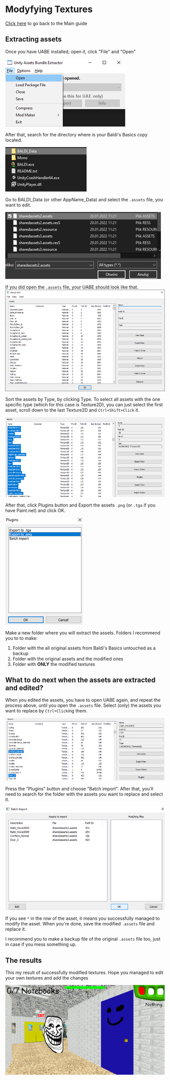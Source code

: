 # Modyfying Textures
[Click here](README.md) to go back to the Main guide
## Extracting assets
Once you have UABE installed, open it, click "File" and "Open"

![This is how you Open UABE](images/textures/open-uabe.png)

After that, search for the directory where is your Baldi's Basics copy located.

![Search for Baldi's Basics](images/textures/where-baldi.png)

Go to BALDI_Data (or other AppName_Data) and select the `.assets` file, you want to edit.

![Here is how you begin doing the funny](images/textures/open-assets-file.png)

If you did open the `.assets` file, your UABE should look like that.
![Le funny](images/textures/let-the-funny-begin.png)

Sort the assets by Type, by clicking Type. To select all assets with the one specific type (which for this case is Texture2D), you can just select the first asset, scroll down to the last Texture2D and `Ctrl+Shift+Click` it.

![All Texture2Ds selected](images/textures/all-textures2d-selected.png)

After that, click Plugins button and Export the assets `.png` (or `.tga` if you have Paint.net) and click OK.

![Export](images/textures/export-to-png.png)

Make a new folder where you will extract the assets.
Folders I recommend you to to make:
1. Folder with the all original assets from Baldi's Basics untouched as a backup
2. Folder with the original assets and the modified ones
3. Folder with **ONLY** the modified textures

## What to do next when the assets are extracted and edited?

When you edited the assets, you have to open UABE again, and repeat the process above, until you open the `.assets` file.
Select (only) the assets you want to replace by `Ctrl+Click`ing them.

![Replace the assets](images/textures/ctrlClick.png)

Press the "Plugins" button and choose "Batch import". After that, you'll need to search for the folder with the assets you want to replace and select it.

![Batch Importing](images/textures/batchImporting.png)

If you see `*` in the row of the asset, it means you successfully managed to modify the asset.
When you're done, save the modified `.assets` file and replace it.

I recommend you to make a backup file of the original `.assets` file too, just in case if you mess something up.

## The results

This my result of successfully modified textures. Hope you managed to edit your own textures and add the changes

![The Results](images/textures/resultScreen.png)
